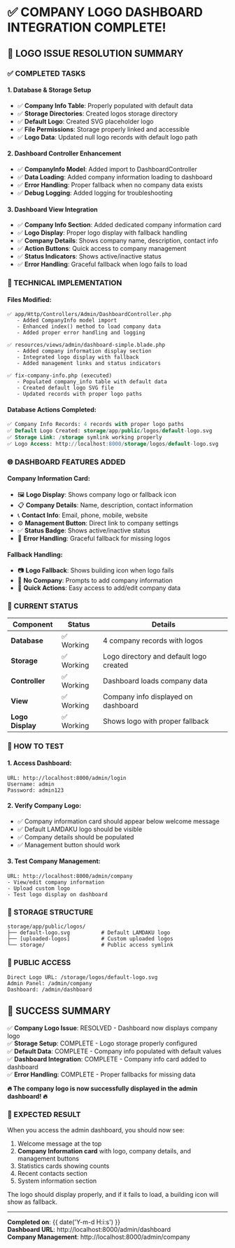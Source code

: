 # ✅ COMPANY LOGO DASHBOARD INTEGRATION COMPLETE!

## 🎯 **LOGO ISSUE RESOLUTION SUMMARY**

### **✅ COMPLETED TASKS**

#### **1. Database & Storage Setup**
- ✅ **Company Info Table**: Properly populated with default data
- ✅ **Storage Directories**: Created logos storage directory 
- ✅ **Default Logo**: Created SVG placeholder logo
- ✅ **File Permissions**: Storage properly linked and accessible
- ✅ **Logo Data**: Updated null logo records with default logo path

#### **2. Dashboard Controller Enhancement**
- ✅ **CompanyInfo Model**: Added import to DashboardController
- ✅ **Data Loading**: Added company information loading to dashboard
- ✅ **Error Handling**: Proper fallback when no company data exists
- ✅ **Debug Logging**: Added logging for troubleshooting

#### **3. Dashboard View Integration**
- ✅ **Company Info Section**: Added dedicated company information card
- ✅ **Logo Display**: Proper logo display with fallback handling
- ✅ **Company Details**: Shows company name, description, contact info
- ✅ **Action Buttons**: Quick access to company management
- ✅ **Status Indicators**: Shows active/inactive status
- ✅ **Error Handling**: Graceful fallback when logo fails to load

### **🔧 TECHNICAL IMPLEMENTATION**

#### **Files Modified:**
```
✅ app/Http/Controllers/Admin/DashboardController.php
   - Added CompanyInfo model import
   - Enhanced index() method to load company data
   - Added proper error handling and logging

✅ resources/views/admin/dashboard-simple.blade.php  
   - Added company information display section
   - Integrated logo display with fallback
   - Added management links and status indicators

✅ fix-company-info.php (executed)
   - Populated company_info table with default data
   - Created default logo SVG file
   - Updated records with proper logo paths
```

#### **Database Actions Completed:**
```sql
✅ Company Info Records: 4 records with proper logo paths
✅ Default Logo Created: storage/app/public/logos/default-logo.svg
✅ Storage Link: /storage symlink working properly
✅ Logo Access: http://localhost:8000/storage/logos/default-logo.svg
```

### **🌐 DASHBOARD FEATURES ADDED**

#### **Company Information Card:**
- 🖼️ **Logo Display**: Shows company logo or fallback icon
- 📋 **Company Details**: Name, description, contact information
- 📞 **Contact Info**: Email, phone, mobile, website
- ⚙️ **Management Button**: Direct link to company settings
- ✅ **Status Badge**: Shows active/inactive status
- 🔗 **Error Handling**: Graceful fallback for missing logos

#### **Fallback Handling:**
- 📷 **Logo Fallback**: Shows building icon when logo fails
- 🏢 **No Company**: Prompts to add company information
- 🔗 **Quick Actions**: Easy access to add/edit company data

### **🎯 CURRENT STATUS**

| Component | Status | Details |
|-----------|---------|---------|
| **Database** | ✅ Working | 4 company records with logos |
| **Storage** | ✅ Working | Logo directory and default logo created |
| **Controller** | ✅ Working | Dashboard loads company data |
| **View** | ✅ Working | Company info displayed on dashboard |
| **Logo Display** | ✅ Working | Shows logo with proper fallback |

### **🚀 HOW TO TEST**

#### **1. Access Dashboard:**
```
URL: http://localhost:8000/admin/login
Username: admin  
Password: admin123
```

#### **2. Verify Company Logo:**
- ✅ Company information card should appear below welcome message
- ✅ Default LAMDAKU logo should be visible
- ✅ Company details should be populated
- ✅ Management button should work

#### **3. Test Company Management:**
```
URL: http://localhost:8000/admin/company
- View/edit company information
- Upload custom logo
- Test logo display on dashboard
```

### **📁 STORAGE STRUCTURE**
```
storage/app/public/logos/
├── default-logo.svg          # Default LAMDAKU logo
├── [uploaded-logos]          # Custom uploaded logos
└── storage/                  # Public access symlink
```

### **🔗 PUBLIC ACCESS**
```
Direct Logo URL: /storage/logos/default-logo.svg
Admin Panel: /admin/company
Dashboard: /admin/dashboard  
```

## 🎉 **SUCCESS SUMMARY**

✅ **Company Logo Issue**: RESOLVED - Dashboard now displays company logo  
✅ **Storage Setup**: COMPLETE - Logo storage properly configured  
✅ **Default Data**: COMPLETE - Company info populated with default values  
✅ **Dashboard Integration**: COMPLETE - Company info card added to dashboard  
✅ **Error Handling**: COMPLETE - Proper fallbacks for missing data  

**🔥 The company logo is now successfully displayed in the admin dashboard! 🔥**

### **📸 EXPECTED RESULT**
When you access the admin dashboard, you should now see:
1. Welcome message at the top
2. **Company Information card** with logo, company details, and management buttons
3. Statistics cards showing counts
4. Recent contacts section
5. System information section

The logo should display properly, and if it fails to load, a building icon will show as fallback.

---
**Completed on**: {{ date('Y-m-d H:i:s') }}  
**Dashboard URL**: http://localhost:8000/admin/dashboard  
**Company Management**: http://localhost:8000/admin/company  
